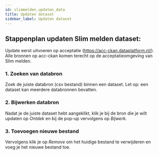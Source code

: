 ```yaml
---
id: slimmelden_updaten_data
title: Updaten dataset
sidebar_label: Updaten dataset
---
```


## Stappenplan updaten Slim melden dataset:

Update eerst uitvoeren op acceptatie (https://acc-ckan.dataplatform.nl/). Alle bronnen op acc-ckan komen terecht op de acceptatieomgeving van Slim melden.

### 1.	Zoeken van databron
Zoek de juiste databron (csv bestand) binnen een dataset. Let op: een dataset kan meerdere databronnen bevatten. 
### 2.	Bijwerken databron
Nadat je de juiste dataset hebt aangeklikt, klik je bij de bron die je wilt updaten op *Ontdek* en bij de pop-up vervolgens op *Bijwerk*.
### 3.	Toevoegen nieuwe bestand
Vervolgens klik je op *Remove* om het huidige bestand te verwijderen en voeg je het nieuwe bestand toe. 
